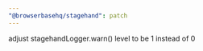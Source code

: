 ```yaml
---
"@browserbasehq/stagehand": patch
---
```


adjust stagehandLogger.warn() level to be 1 instead of 0
